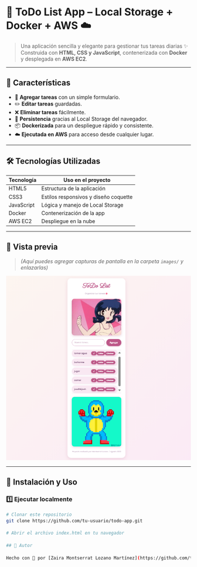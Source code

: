 # 🎀 ToDo List App – Local Storage + Docker + AWS ☁️

> Una aplicación sencilla y elegante para gestionar tus tareas diarias ✨  
> Construida con **HTML, CSS y JavaScript**, contenerizada con **Docker** y desplegada en **AWS EC2**.

---

## 🌸 Características

- 📝 **Agregar tareas** con un simple formulario.
- ✏️ **Editar tareas** guardadas.
- ❌ **Eliminar tareas** fácilmente.
- 💾 **Persistencia** gracias al Local Storage del navegador.
- 📦 **Dockerizada** para un despliegue rápido y consistente.
- ☁️ **Ejecutada en AWS** para acceso desde cualquier lugar.

---

## 🛠️ Tecnologías Utilizadas

| Tecnología  | Uso en el proyecto |
|-------------|-------------------|
| HTML5       | Estructura de la aplicación |
| CSS3        | Estilos responsivos y diseño coquette |
| JavaScript  | Lógica y manejo de Local Storage |
| Docker      | Contenerización de la app |
| AWS EC2     | Despliegue en la nube |

---

## 📸 Vista previa

> *(Aquí puedes agregar capturas de pantalla en la carpeta `images/` y enlazarlas)*

![Captura principal](img/mainScreen.png)

---

## 🚀 Instalación y Uso

### 1️⃣ Ejecutar localmente

```bash
# Clonar este repositorio
git clone https://github.com/tu-usuario/todo-app.git

# Abrir el archivo index.html en tu navegador

## 💌 Autor

Hecho con 💖 por [Zaira Montserrat Lozano Martínez](https://github.com/tu-usuario)
